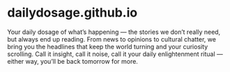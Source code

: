 # dailydosage.github.io
Your daily dosage of what’s happening — the stories we don’t really need, but always end up reading. From news to opinions to cultural chatter, we bring you the headlines that keep the world turning and your curiosity scrolling. Call it insight, call it noise, call it your daily enlightenment ritual — either way, you’ll be back tomorrow for more.
